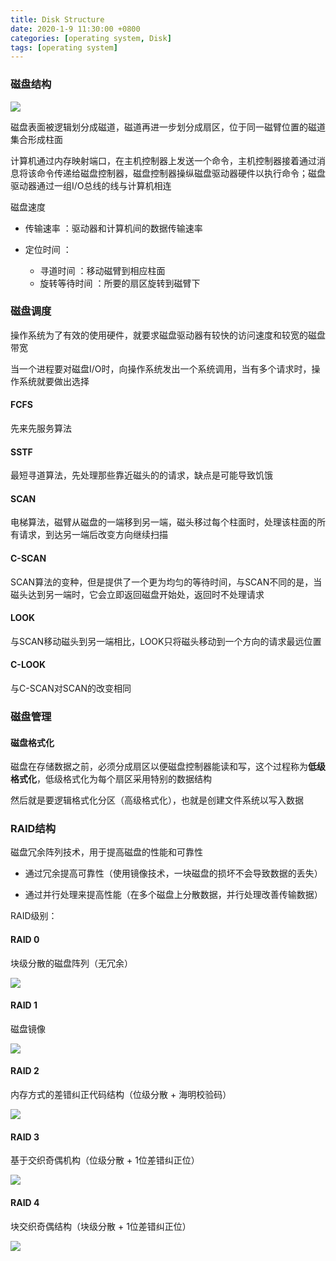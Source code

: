 ```yaml
---
title: Disk Structure
date: 2020-1-9 11:30:00 +0800
categories: [operating system, Disk]
tags: [operating system]
---
```


### 磁盘结构

![](https://img-blog.csdnimg.cn/20200109102042187.png?x-oss-process=image/watermark,type_ZmFuZ3poZW5naGVpdGk,shadow_10,text_aHR0cHM6Ly9ibG9nLmNzZG4ubmV0L2xhbmNlbG90MDkwMg==,size_16,color_FFFFFF,t_70)

磁盘表面被逻辑划分成磁道，磁道再进一步划分成扇区，位于同一磁臂位置的磁道集合形成柱面

计算机通过内存映射端口，在主机控制器上发送一个命令，主机控制器接着通过消息将该命令传递给磁盘控制器，磁盘控制器操纵磁盘驱动器硬件以执行命令；磁盘驱动器通过一组I/O总线的线与计算机相连

磁盘速度

* 传输速率 ：驱动器和计算机间的数据传输速率

* 定位时间 ：
    * 寻道时间 ：移动磁臂到相应柱面
    * 旋转等待时间 ：所要的扇区旋转到磁臂下

### 磁盘调度

操作系统为了有效的使用硬件，就要求磁盘驱动器有较快的访问速度和较宽的磁盘带宽

当一个进程要对磁盘I/O时，向操作系统发出一个系统调用，当有多个请求时，操作系统就要做出选择

#### FCFS

先来先服务算法

#### SSTF

最短寻道算法，先处理那些靠近磁头的的请求，缺点是可能导致饥饿

#### SCAN

电梯算法，磁臂从磁盘的一端移到另一端，磁头移过每个柱面时，处理该柱面的所有请求，到达另一端后改变方向继续扫描

#### C-SCAN

SCAN算法的变种，但是提供了一个更为均匀的等待时间，与SCAN不同的是，当磁头达到另一端时，它会立即返回磁盘开始处，返回时不处理请求

#### LOOK

与SCAN移动磁头到另一端相比，LOOK只将磁头移动到一个方向的请求最远位置

#### C-LOOK

与C-SCAN对SCAN的改变相同

### 磁盘管理

#### 磁盘格式化

磁盘在存储数据之前，必须分成扇区以便磁盘控制器能读和写，这个过程称为**低级格式化**，低级格式化为每个扇区采用特别的数据结构

然后就是要逻辑格式化分区（高级格式化），也就是创建文件系统以写入数据

### RAID结构

磁盘冗余阵列技术，用于提高磁盘的性能和可靠性

* 通过冗余提高可靠性（使用镜像技术，一块磁盘的损坏不会导致数据的丢失）

* 通过并行处理来提高性能（在多个磁盘上分散数据，并行处理改善传输数据）

RAID级别：

#### RAID 0

块级分散的磁盘阵列（无冗余）

![](https://img-blog.csdnimg.cn/20200109104212944.gif)

#### RAID 1

磁盘镜像

![](https://img-blog.csdnimg.cn/20200109104316862.gif)

#### RAID 2

内存方式的差错纠正代码结构（位级分散 + 海明校验码）

![](https://img-blog.csdnimg.cn/20200109104446153.png?x-oss-process=image/watermark,type_ZmFuZ3poZW5naGVpdGk,shadow_10,text_aHR0cHM6Ly9ibG9nLmNzZG4ubmV0L2xhbmNlbG90MDkwMg==,size_16,color_FFFFFF,t_70)

#### RAID 3

基于交织奇偶机构（位级分散 + 1位差错纠正位）

![](https://img-blog.csdnimg.cn/20200109104628114.gif)

#### RAID 4

块交织奇偶结构（块级分散 + 1位差错纠正位）

![](https://img-blog.csdnimg.cn/20200109104731626.gif)
